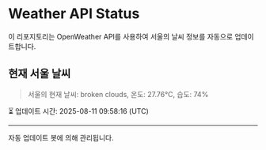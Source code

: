 
# Weather API Status

이 리포지토리는 OpenWeather API를 사용하여 서울의 날씨 정보를 자동으로 업데이트합니다.

## 현재 서울 날씨
> 서울의 현재 날씨: broken clouds, 온도: 27.76°C, 습도: 74%

⏳ 업데이트 시간: 2025-08-11 09:58:16 (UTC)

---
자동 업데이트 봇에 의해 관리됩니다.
